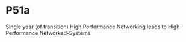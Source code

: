 # P51a
Single year (of transition) High Performance Networking leads to High Performance Networked-Systems
